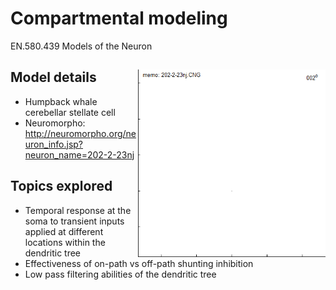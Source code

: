 # Compartmental modeling
EN.580.439 Models of the Neuron

## Model details <img src="202-2-23nj.CNG.gif" width="300" height="300" align="right">
- Humpback whale cerebellar stellate cell
- Neuromorpho: http://neuromorpho.org/neuron_info.jsp?neuron_name=202-2-23nj

## Topics explored
- Temporal response at the soma to transient inputs applied at different locations within the dendritic tree
- Effectiveness of on-path vs off-path shunting inhibition
- Low pass filtering abilities of the dendritic tree

